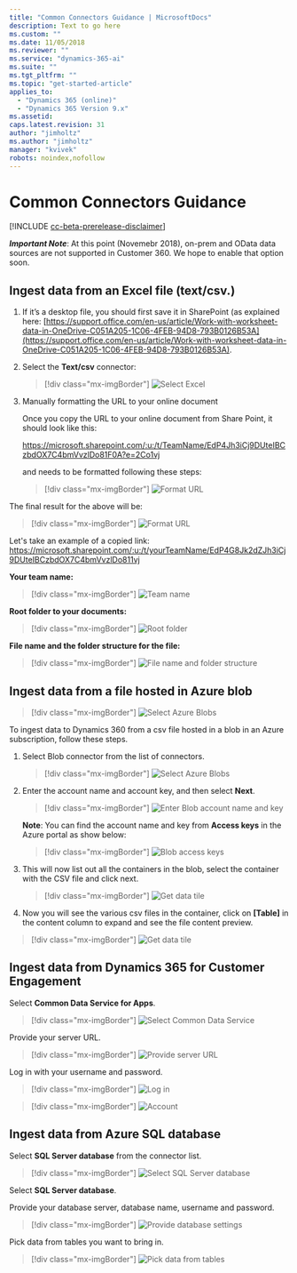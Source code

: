 ```yaml
---
title: "Common Connectors Guidance | MicrosoftDocs"
description: Text to go here
ms.custom: ""
ms.date: 11/05/2018
ms.reviewer: ""
ms.service: "dynamics-365-ai"
ms.suite: ""
ms.tgt_pltfrm: ""
ms.topic: "get-started-article"
applies_to: 
  - "Dynamics 365 (online)"
  - "Dynamics 365 Version 9.x"
ms.assetid: 
caps.latest.revision: 31
author: "jimholtz"
ms.author: "jimholtz"
manager: "kvivek"
robots: noindex,nofollow
---
```

# Common Connectors Guidance

[!INCLUDE [cc-beta-prerelease-disclaimer](../includes/cc-beta-prerelease-disclaimer.md)]

***Important Note***: At this point (Novemebr 2018), on-prem and OData data sources are not supported in Customer 360. 
We hope to enable that option soon.

## Ingest data from an Excel file (text/csv.)

1. If it’s a desktop file, you should first save it in SharePoint (as explained here: [https://support.office.com/en-us/article/Work-with-worksheet-data-in-OneDrive-C051A205-1C06-4FEB-94D8-793B0126B53A](https://support.office.com/en-us/article/Work-with-worksheet-data-in-OneDrive-C051A205-1C06-4FEB-94D8-793B0126B53A).

2. Select the **Text/csv** connector:

   > [!div class="mx-imgBorder"] 
   > ![](media/connector-excel.png "Select Excel")

3. Manually formatting the URL to your online document

   Once you copy the URL to your online document from Share Point, it should look like this: 

   https://microsoft.sharepoint.com/:u:/t/TeamName/EdP4Jh3iCj9DUteIBCzbdOX7C4bmVvzlDo81F0A?e=2Co1vj
   
   and needs to be formatted following these steps:

   > [!div class="mx-imgBorder"] 
   > ![](media/connector-format-url1.png "Format URL")

 The final result for the above will be: 

   > [!div class="mx-imgBorder"] 
   > ![](media/connector-format-final-result.png "Format URL")

 Let's take an example of a copied link: 
 https://microsoft.sharepoint.com/:u:/t/yourTeamName/EdP4G8Jk2dZJh3iCj9DUteIBCzbdOX7C4bmVvzlDo811vj  

**Your team name:**

> [!div class="mx-imgBorder"] 
> ![](media/connector-team-name.png "Team name")

**Root folder to your documents:**

> [!div class="mx-imgBorder"] 
> ![](media/connector-root-folder.png "Root folder")

**File name and the folder structure for the file:**

> [!div class="mx-imgBorder"] 
> ![](media/connector-folder-structure.png "File name and folder structure")


## Ingest data from a file hosted in Azure blob

   > [!div class="mx-imgBorder"] 
   > ![](media/connector-azure-storage.png "Select Azure Blobs")

To ingest data to Dynamics 360 from a csv file hosted in a blob in an Azure subscription, follow these steps.

1. Select Blob connector from the list of connectors.

   > [!div class="mx-imgBorder"] 
   > ![](media/connector-azure-blobs.png "Select Azure Blobs")

2. Enter the account name and account key, and then select **Next**.

   > [!div class="mx-imgBorder"] 
   > ![](media/connector-azure-blobs-account-name-key.png "Enter Blob account name and key")

   **Note**: You can find the account name and key from **Access keys** in the Azure portal as show below: 

   > [!div class="mx-imgBorder"] 
   > ![](media/connector-azure-blobs-access-keys.png "Blob access keys")

3. This will now list out all the containers in the blob, select the container with the CSV file and click next. 

   > [!div class="mx-imgBorder"] 
   > ![](media/connector-azure-blobs-container.png "Get data tile")

4.	Now you will see the various csv files in the container, click on **[Table]** in the content column to expand and see the file content preview. 

   > [!div class="mx-imgBorder"] 
   > ![](media/connector-azure-blobs-preview.png "Get data tile")
   
## Ingest data from Dynamics 365 for Customer Engagement

Select **Common Data Service for Apps**.

> [!div class="mx-imgBorder"] 
> ![](media/connector-cds.png "Select Common Data Service")

Provide your server URL.

> [!div class="mx-imgBorder"] 
> ![](media/connector-provide-server-url.png "Provide server URL")

Log in with your username and password.

> [!div class="mx-imgBorder"] 
> ![](media/connector-ce-log-in.png "Log in")

> [!div class="mx-imgBorder"] 
> ![](media/connector-account.png "Account")


## Ingest data from Azure SQL database

Select **SQL Server database** from the connector list.

> [!div class="mx-imgBorder"] 
> ![](media/connector-select-sql-server-database.png "Select SQL Server database")

Select **SQL Server database**.

Provide your database server, database name, username and password.

> [!div class="mx-imgBorder"] 
> ![](media/connector-provide-database-settings.png "Provide database settings")

Pick data from tables you want to bring in.

> [!div class="mx-imgBorder"] 
> ![](media/connector-pick-data-from-tables.png "Pick data from tables")

